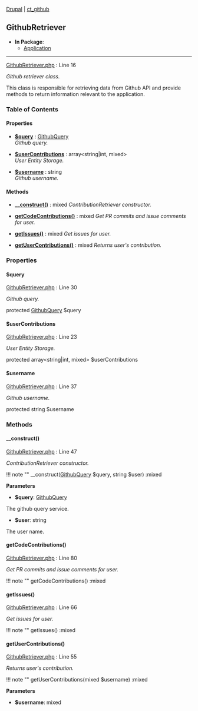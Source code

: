 
[Drupal](../namespaces/drupal.md) | [ct_github](../namespaces/drupal-ct-github.md)

## GithubRetriever


- **In Package**:
    - [Application](../packages/Application.md)
  


---





[GithubRetriever.php](../files/web-modules-custom-ct-github-src-githubretriever.md) : Line 16

*Github retriever class.*


This class is responsible for retrieving data from Github API and
provide methods to return information relevant to the application.







### Table of Contents









#### Properties
- **[$query](../classes/Drupal-ct-github-GithubRetriever.md#query)**
         : [GithubQuery](../classes/Drupal-ct-github-GithubQuery.md)  
  *Github query.*

- **[$userContributions](../classes/Drupal-ct-github-GithubRetriever.md#usercontributions)**
         : array&lt;string|int, mixed&gt;  
  *User Entity Storage.*

- **[$username](../classes/Drupal-ct-github-GithubRetriever.md#username)**
         : string  
  *Github username.*


#### Methods
- **[__construct()](../classes/Drupal-ct-github-GithubRetriever.md#__construct)**
           : mixed
  *ContributionRetriever constructor.*

- **[getCodeContributions()](../classes/Drupal-ct-github-GithubRetriever.md#getcodecontributions)**
           : mixed
  *Get PR commits and issue comments for user.*

- **[getIssues()](../classes/Drupal-ct-github-GithubRetriever.md#getissues)**
           : mixed
  *Get issues for user.*

- **[getUserContributions()](../classes/Drupal-ct-github-GithubRetriever.md#getusercontributions)**
           : mixed
  *Returns user&#039;s contribution.*







### Properties

#### $query

[GithubRetriever.php](../files/web-modules-custom-ct-github-src-githubretriever.md) : Line 30

*Github query.*


protected [GithubQuery](../classes/Drupal-ct-github-GithubQuery.md) $query







#### $userContributions

[GithubRetriever.php](../files/web-modules-custom-ct-github-src-githubretriever.md) : Line 23

*User Entity Storage.*


protected array&lt;string|int, mixed&gt; $userContributions







#### $username

[GithubRetriever.php](../files/web-modules-custom-ct-github-src-githubretriever.md) : Line 37

*Github username.*


protected string $username









### Methods

#### __construct()

[GithubRetriever.php](../files/web-modules-custom-ct-github-src-githubretriever.md) : Line 47

*ContributionRetriever constructor.*

!!! note ""
    __construct([GithubQuery](../classes/Drupal-ct-github-GithubQuery.md) $query, string $user) :mixed




**Parameters**

- **$query**: [GithubQuery](../classes/Drupal-ct-github-GithubQuery.md)
    
The github query service.

- **$user**: string
    
The user name.








#### getCodeContributions()

[GithubRetriever.php](../files/web-modules-custom-ct-github-src-githubretriever.md) : Line 80

*Get PR commits and issue comments for user.*

!!! note ""
    getCodeContributions() :mixed











#### getIssues()

[GithubRetriever.php](../files/web-modules-custom-ct-github-src-githubretriever.md) : Line 66

*Get issues for user.*

!!! note ""
    getIssues() :mixed











#### getUserContributions()

[GithubRetriever.php](../files/web-modules-custom-ct-github-src-githubretriever.md) : Line 55

*Returns user&#039;s contribution.*

!!! note ""
    getUserContributions(mixed $username) :mixed




**Parameters**

- **$username**: mixed
    








